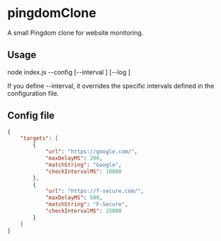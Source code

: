 # pingdomClone

A small Pingdom clone for website monitoring.

## Usage

node index.js --config <config> [--interval <ms>] [--log <log>]

If you define --interval, it overrides the specific intervals defined in the configuration file.

## Config file

```json
{
    "targets": [
        {
            "url": "https://google.com/",
            "maxDelayMS": 200,
            "matchString": "Google",
            "checkIntervalMS": 10000
        },
        {
            "url": "https://f-secure.com/",
            "maxDelayMS": 500,
            "matchString": "F-Secure",
            "checkIntervalMS": 15000
        }
    ]
}
```
